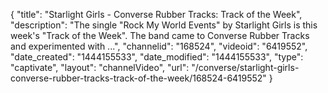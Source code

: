 {
    "title": "Starlight Girls - Converse Rubber Tracks: Track of the Week",
    "description": "The single \"Rock My World Events\" by Starlight Girls is this week's \"Track of the Week\". The band came to Converse Rubber Tracks and experimented with ...",
    "channelid": "168524",
    "videoid": "6419552",
    "date_created": "1444155533",
    "date_modified": "1444155533",
    "type": "captivate",
    "layout": "channelVideo",
    "url": "\/converse\/starlight-girls-converse-rubber-tracks-track-of-the-week\/168524-6419552"
}